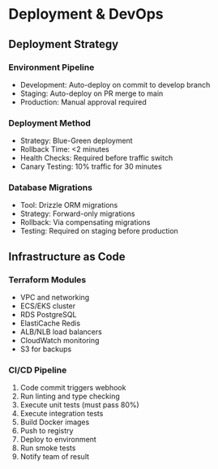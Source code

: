 # Deployment & DevOps

## Deployment Strategy

### Environment Pipeline
- Development: Auto-deploy on commit to develop branch
- Staging: Auto-deploy on PR merge to main
- Production: Manual approval required

### Deployment Method
- Strategy: Blue-Green deployment
- Rollback Time: <2 minutes
- Health Checks: Required before traffic switch
- Canary Testing: 10% traffic for 30 minutes

### Database Migrations
- Tool: Drizzle ORM migrations
- Strategy: Forward-only migrations
- Rollback: Via compensating migrations
- Testing: Required on staging before production

## Infrastructure as Code

### Terraform Modules
- VPC and networking
- ECS/EKS cluster
- RDS PostgreSQL
- ElastiCache Redis
- ALB/NLB load balancers
- CloudWatch monitoring
- S3 for backups

### CI/CD Pipeline
1. Code commit triggers webhook
2. Run linting and type checking
3. Execute unit tests (must pass 80%)
4. Execute integration tests
5. Build Docker images
6. Push to registry
7. Deploy to environment
8. Run smoke tests
9. Notify team of result
